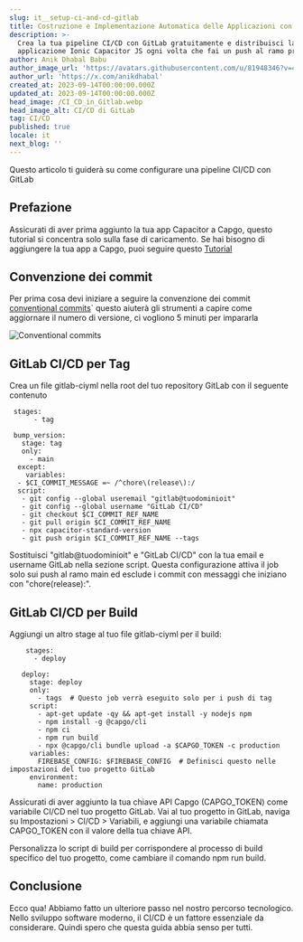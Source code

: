 ```yaml
---
slug: it__setup-ci-and-cd-gitlab
title: Costruzione e Implementazione Automatica delle Applicazioni con GitLab
description: >-
  Crea la tua pipeline CI/CD con GitLab gratuitamente e distribuisci la tua
  applicazione Ionic Capacitor JS ogni volta che fai un push al ramo principale.
author: Anik Dhabal Babu
author_image_url: 'https://avatars.githubusercontent.com/u/81948346?v=4'
author_url: 'https://x.com/anikdhabal'
created_at: 2023-09-14T00:00:00.000Z
updated_at: 2023-09-14T00:00:00.000Z
head_image: /CI_CD_in_Gitlab.webp
head_image_alt: CI/CD di GitLab
tag: CI/CD
published: true
locale: it
next_blog: ''
---
```


Questo articolo ti guiderà su come configurare una pipeline CI/CD con GitLab

## Prefazione

Assicurati di aver prima aggiunto la tua app Capacitor a Capgo, questo tutorial si concentra solo sulla fase di caricamento. Se hai bisogno di aggiungere la tua app a Capgo, puoi seguire questo [Tutorial](https://capgoapp/blog/update-your-capacitor-apps-seamlessly-using-capacitor-updater/)

## Convenzione dei commit

Per prima cosa devi iniziare a seguire la convenzione dei commit [conventional commits](https://wwwconventionalcommitsorg/en/v100/)\` questo aiuterà gli strumenti a capire come aggiornare il numero di versione, ci vogliono 5 minuti per impararla

![Conventional commits](/conventional_commitswebp)

## GitLab CI/CD per Tag

Crea un file gitlab-ciyml nella root del tuo repository GitLab con il seguente contenuto

      
     stages:
          - tag

     bump_version:
       stage: tag
       only:
         - main
      except:
        variables:
      - $CI_COMMIT_MESSAGE =~ /^chore\(release\):/
      script:
       - git config --global useremail "gitlab@tuodominioit"
       - git config --global username "GitLab CI/CD"
       - git checkout $CI_COMMIT_REF_NAME
       - git pull origin $CI_COMMIT_REF_NAME
       - npx capacitor-standard-version
       - git push origin $CI_COMMIT_REF_NAME --tags

Sostituisci "gitlab@tuodominioit" e "GitLab CI/CD" con la tua email e username GitLab nella sezione script. Questa configurazione attiva il job solo sui push al ramo main ed esclude i commit con messaggi che iniziano con "chore(release):".

## GitLab CI/CD per Build

Aggiungi un altro stage al tuo file gitlab-ciyml per il build:

        stages:
          - deploy

       deploy:
         stage: deploy
         only:
           - tags  # Questo job verrà eseguito solo per i push di tag
         script:
           - apt-get update -qy && apt-get install -y nodejs npm
           - npm install -g @capgo/cli
           - npm ci
           - npm run build
           - npx @capgo/cli bundle upload -a $CAPGO_TOKEN -c production
         variables:
           FIREBASE_CONFIG: $FIREBASE_CONFIG  # Definisci questo nelle impostazioni del tuo progetto GitLab
         environment:
           name: production

Assicurati di aver aggiunto la tua chiave API Capgo (CAPGO_TOKEN) come variabile CI/CD nel tuo progetto GitLab. Vai al tuo progetto in GitLab, naviga su Impostazioni > CI/CD > Variabili, e aggiungi una variabile chiamata CAPGO_TOKEN con il valore della tua chiave API.

Personalizza lo script di build per corrispondere al processo di build specifico del tuo progetto, come cambiare il comando npm run build.

## Conclusione

Ecco qua! Abbiamo fatto un ulteriore passo nel nostro percorso tecnologico. Nello sviluppo software moderno, il CI/CD è un fattore essenziale da considerare. Quindi spero che questa guida abbia senso per tutti.